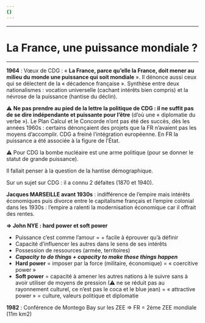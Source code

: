 ```yaml
---
{}
---
```

***
# La France, une puissance mondiale ?
***
**1964** : Vœux de CDG : « **La France, parce qu’elle la France, doit mener au milieu du monde une puissance qui soit mondiale** ». Il dénonce aussi ceux qui se délectent de la « décadence française ». Synthèse entre deux nationalismes : vocation universelle (cachant intérêts bien compris) et la névrose de la puissance (hantise du déclin). 

⚠ **Ne pas prendre au pied de la lettre la politique de CDG : il ne suffit pas de se dire indépendante et puissante pour l’être** (d’où une « diplomatie du verbe »). Le Plan Calcul et le Concorde n’ont pas été des succès, dès les années 1960s : certains dénonçaient des projets que la FR n’avaient pas les moyens d’accomplir. CDG a freiné l’intégration européenne. En FR la puissance a été associée à la figure de l’État. 

⚠ Pour CDG la bombe nucléaire est une arme politique (pour se donner le statut de grande puissance). 

Il fallait penser à la question de la hantise démographique. 

Sur un sujet sur CDG : il a connu 2 défaites (1870 et 1940). 

**Jacques MARSEILLE avant 1930s** : indifférence de l’empire mais intérêts économiques puis divorce entre le capitalisme français et l’empire colonial dans les 1930s : l’empire a ralenti la modernisation économique car il offrait des rentes. 

**⇒ John NYE : hard power et soft power** 
- Puissance c’est comme l’amour = + facile à éprouver qu’à définir 
- Capacité d’influencer les autres dans le sens de ses intérêts 
- Possession de ressources (armée, territoires)
- ***Capacity to do things + capacity to make those things happen*** 
- **Hard power** = imposer par la force (militaire, économique) = « coercitive power »
- **Soft power** = capacité à amener les autres nations à le suivre sans à avoir utiliser de moyens de pression (⚠ ne se réduit pas au rayonnement culturel, ce n’est pas le coca et le blue jean) = « attractive power » = culture, valeurs politique et diplomatie 

**1982** : Conférence de Montego Bay sur les ZEE ⇒ FR = 2ème ZEE mondiale (11m km2)
